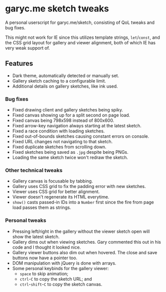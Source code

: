 
# garyc.me sketch tweaks

A personal userscript for garyc.me/sketch, consisting of QoL tweaks and bug fixes.

This might not work for IE since this utilizes template strings, `let`/`const`, and the CSS grid layout for gallery and viewer alignment, both of which IE has very weak support of.
<!-- just say ES6 -->

## Features

* Dark theme, automatically detected or manually set.
* Gallery sketch caching to a configurable limit.
* Additional details on gallery sketches, like ink used.

### Bug fixes

* Fixed drawing client and gallery sketches being spiky.
* Fixed canvas showing up for a split second on page load.
* Fixed canvas being 798x598 instead of 800x600.
* Fixed arrow-key navigation always starting at the latest sketch.
* Fixed a race condition with loading sketches.
* Fixed out-of-bounds sketches causing constant errors on console.
* Fixed URL changes not navigating to that sketch.
* Fixed duplicate sketches from scrolling down.
* Fixed sketches being saved as `.jpg` despite being PNGs.
* Loading the same sketch twice won't redraw the sketch.

### Other technical tweaks

* Gallery canvas is focusable by tabbing.
* Gallery uses CSS grid to fix the padding error with new sketches.
* Viewer uses CSS grid for better alignment.
* Viewer doesn't regenerate its HTML everytime.
* `show()` casts passed-in IDs into a `Number` first since the fire from page load passes them as strings.

### Personal tweaks

* Pressing left/right in the gallery without the viewer sketch open will show the latest sketch.
* Gallery dims out when viewing sketches. Gary commented this out in his code and I thought it looked nice.
* Gallery viewer buttons also dim out when hovered. The close and save buttons now have a pointer too.
* DOM manipulation with jQuery is done with arrays.
* Some personal keybinds for the gallery viewer:
    * `space` to skip animation;
    * `ctrl`-`C` to copy the sketch URL; and
    * `ctrl`-`shift`-`C` to copy the sketch canvas.

<!-- todo: add license.txt, AGPL? -->
<!-- todo? add installation section -->
